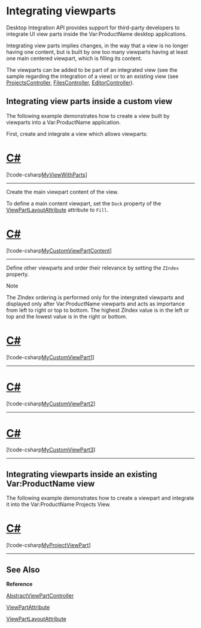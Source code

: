 Integrating viewparts
=====

Desktop Integration API provides support for third-party developers to integrate UI view parts inside the Var:ProductName desktop applications.

Integrating view parts implies changes, in the way that a view is no longer having one content, but is built by one too many viewparts having at least one main centered viewpart, which is filling its content.

The viewparts can be added to be part of an integrated view (see the sample regarding the integration of a view) or to an existing view (see [ProjectsController](projects_controller.md), [FilesController](files_controller.md), [EditorController](editor_controller.md)).

Integrating view parts inside a custom view
-----
The following example demonstrates how to create a view built by viewparts into a Var:ProductName application.

First, create and integrate a view which allows viewparts:

# [C#](#tab/tabid-1)
[!code-csharp[MyViewWithParts](code_samples/MyViewWithParts.cs#L1-L25)]
***

Create the main viewpart content of the view.

To define a main content viewpart, set the `Dock` property of the [ViewPartLayoutAttribute](../../api/integration/Sdl.Desktop.IntegrationApi.Extensions.ViewPartLayoutAttribute.yml) attribute to `Fill`. 

# [C#](#tab/tabid-2)
[!code-csharp[MyCustomViewPartContent](code_samples/MyCustomViewPartContent.cs#L1-L29)]
***

Define other viewparts and order their relevance by setting the `ZIndex` property.

> [!NOTE]
> 
> The ZIndex ordering is performed only for the intergrated viewparts and displayed only after Var:ProductName viewparts and acts as importance from left to right or top to bottom. The highest ZIndex value is in the left or top and the lowest value is in the right or bottom.

# [C#](#tab/tabid-3)
[!code-csharp[MyCustomViewPart1](code_samples/MyCustomViewPart1.cs#L1-L30)]
***


# [C#](#tab/tabid-4)
[!code-csharp[MyCustomViewPart2](code_samples/MyCustomViewPart2.cs#L1-L29)]
***

# [C#](#tab/tabid-4)
[!code-csharp[MyCustomViewPart3](code_samples/MyCustomViewPart3.cs#L1-L29)]
***

Integrating viewparts inside an existing Var:ProductName view
------
The following example demonstrates how to create a viewpart and integrate it into the Var:ProductName Projects View.

# [C#](#tab/tabid-5)
[!code-csharp[MyProjectViewPart](code_samples/MyProjectViewPart.cs#L1-L44)]
***

See Also
--

**Reference**

[AbstractViewPartController](../../api/integration/Sdl.Desktop.IntegrationApi.AbstractViewPartController.yml)

[ViewPartAttribute](../../api/integration/Sdl.Desktop.IntegrationApi.Extensions.ViewPartAttribute.yml)

[ViewPartLayoutAttribute](../../api/integration/Sdl.Desktop.IntegrationApi.Extensions.ViewPartLayoutAttribute.yml)
